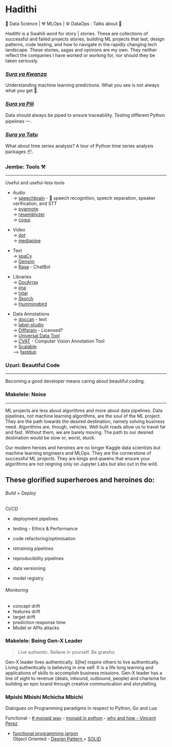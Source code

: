 # Hadithi
🧪 Data Science | ⚒️ MLOps | ⚙️ DataOps : Talks about 🦄

_Hadithi_ is a Swahili word for story | stories. These are collections of successful and failed projects stories, building ML projects that last, design patterns, code testing, and how to navigate in the rapidly changing tech landscape. These stories, sagas and opinions are my own. They neither reflect the companies I have worked or working for, nor should they be taken seriously.

### [_Sura ya Kwanza_](https://github.com/Proteusiq/hadithi/tree/main/mlfluke)
Understanding machine learning predictions. What you see is not always what you get 🤖. 

### [_Sura ya Pili_](https://github.com/Proteusiq/hadithi/tree/main/pipelines) 
Data should always be piped to ensure traceability. Testing different Python pipelines 〰.

### [_Sura ya Tatu_](https://github.com/Proteusiq/hadithi/tree/main/timeseries)
What about time series analysis? A tour of Python time series analysis packages 📦.


### Jembe: Tools ⚒️ 
___
Useful and useful-less tools
- Audio <br>
 -> [speechbrain](https://github.com/speechbrain/speechbrain) - 🤗 speech recognition, speech separation, speaker verification, and STT<br>
 -> [pyannote](https://github.com/pyannote/pyannote-audio) <br>
 -> [resemblyzer](https://github.com/resemble-ai/Resemblyzer) <br>
 -> [coqui](https://github.com/coqui-ai/TTS) <br>

- Video <br>
 -> [dot](https://github.com/sensity-ai/dot) <br>
 -> [mediapipe](https://github.com/google/mediapipe)

- Text <br>
  -> [spaCy](https://github.com/explosion/spaCy) <br>
  -> [Gensim](https://github.com/RaRe-Technologies/gensim) <br>
  -> [Rasa](https://github.com/RasaHQ/rasa) - ChatBot

- Libraries <br>
  -> [DocArray](https://github.com/jina-ai/docarray) <br>
  -> [jina](https://github.com/jina-ai/jina)  <br>
  -> [txtai](https://github.com/neuml/txtai) <br>
  -> [Skorch](https://github.com/skorch-dev/skorch) <br>
  -> [Hummingbird](https://github.com/microsoft/hummingbird) <br>

- Data Annotations <br>
  -> [doccan](https://github.com/doccano/doccano) - text <br>
  -> [label-studio](https://github.com/heartexlabs/label-studio) <br>
  -> [Diffgram](https://github.com/diffgram/diffgram) - Licensed? <br>
  -> [Universal Data Tool](https://github.com/UniversalDataTool/universal-data-tool) <br> 
  -> [CVAT](https://github.com/openvinotoolkit/cvat) - Computer Vision Annotation Tool <br>
  -> [Scalable](https://github.com/scalabel/scalabel) <br>
  --> [fastdup](https://github.com/visualdatabase/fastdup)


### Uzuri: Beautiful Code
___

Becoming a good developer means caring about beautiful coding.

### Makelele: Noise
___
ML projects are less about algorithms and more about data pipelines. Data pipelines, not machine learning algorithms, are the soul of the ML project. They are the path towards the desired destination, namely solving business need. Algorithms are, though, vehicles. 
Well built roads allow us to travel far and fast. Without them, we are barely moving. The path to our desired destination would be slow or, worst, stuck. 

Our modern heroes and heroines are no longer Kaggle data scientists but machine learning engineers and MLOps. They are the cornerstone of successful ML projects. They are kings and queens that ensure your algorithms are not reigning only on Jupyter Labs but also out in the wild.

These glorified superheroes and heroines do:
---

###### Build + Deploy

CI/CD 
-   deployment pipelines
-   testing - Ethics & Performance 
-   code refactoring/optimisation 
-   retraining pipelines

-   reproducibility pipelines
-   data versioning 
-   model registry

###### Monitoring 
-  concept drift
-  features drift
-  target drift
-  prediction response time
-  Model or APIs attacks

### Makelele: Being Gen-X Leader
> Live authentic. Believe in yourself. Be grateful.

Gen-X leader lives authentically. S[he] inspire others to live authentically. Living authentically is believing in one self. It is a life long learning and applications of skills to accomplish business missions.
Gen-X leader has a line of sight to revenue (deals, inbound, outbound, people) and charisma for building an epic brand through creative communication and storytelling.



### Mpishi Mbishi Mchicha Mbichi

Dialogues on Programming paradigms in respect to Python, Go and Lua

Functional - [# monaid way](https://github.com/cognitedata/Expression) - [monaid in python](https://www.philliams.com/monads-in-python/) - [why and how - Vincent Perez](https://youtu.be/4DZ4vPkuMLk) <br>
  - [functional programming jargon](https://github.com/jmesyou/functional-programming-jargon.py) <br>
Object Oriented - [ Design Pattern ](https://python-patterns.guide/) + [SOLID](https://github.com/tuvo1106/python_design_patterns)


